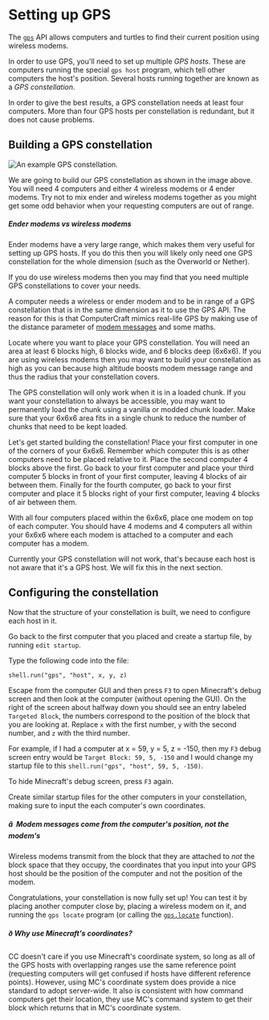 # Setting up GPS

The [`gps`](../module/gps.html) API allows computers and turtles to find their current position using wireless modems.

In order to use GPS, you'll need to set up multiple *GPS hosts*. These are computers running the special `gps host`
program, which tell other computers the host's position. Several hosts running together are known as a *GPS
constellation*.

In order to give the best results, a GPS constellation needs at least four computers. More than four GPS hosts per
constellation is redundant, but it does not cause problems.

## Building a GPS constellation

![An example GPS constellation.](../gps-constellation-example-1a3f81fb.png)

We are going to build our GPS constellation as shown in the image above. You will need 4 computers and either 4 wireless
modems or 4 ender modems. Try not to mix ender and wireless modems together as you might get some odd behavior when your
requesting computers are out of range.

##### Ender modems vs wireless modems

Ender modems have a very large range, which makes them very useful for setting up GPS hosts. If you do this then you
will likely only need one GPS constellation for the whole dimension (such as the Overworld or Nether).

If you do use wireless modems then you may find that you need multiple GPS constellations to cover your needs.

A computer needs a wireless or ender modem and to be in range of a GPS constellation that is in the same dimension as
it to use the GPS API. The reason for this is that ComputerCraft mimics real-life GPS by making use of the distance
parameter of [modem messages](../event/modem_message.html) and some maths.

Locate where you want to place your GPS constellation. You will need an area at least 6 blocks high, 6 blocks wide, and
6 blocks deep (6x6x6). If you are using wireless modems then you may want to build your constellation as high as you can
because high altitude boosts modem message range and thus the radius that your constellation covers.

The GPS constellation will only work when it is in a loaded chunk. If you want your constellation to always be
accessible, you may want to permanently load the chunk using a vanilla or modded chunk loader. Make sure that your 6x6x6
area fits in a single chunk to reduce the number of chunks that need to be kept loaded.

Let's get started building the constellation! Place your first computer in one of the corners of your 6x6x6. Remember
which computer this is as other computers need to be placed relative to it. Place the second computer 4 blocks above the
first. Go back to your first computer and place your third computer 5 blocks in front of your first computer, leaving 4
blocks of air between them. Finally for the fourth computer, go back to your first computer and place it 5 blocks right
of your first computer, leaving 4 blocks of air between them.

With all four computers placed within the 6x6x6, place one modem on top of each computer. You should have 4 modems and 4
computers all within your 6x6x6 where each modem is attached to a computer and each computer has a modem.

Currently your GPS constellation will not work, that's because each host is not aware that it's a GPS host. We will fix
this in the next section.

## Configuring the constellation

Now that the structure of your constellation is built, we need to configure each host in it.

Go back to the first computer that you placed and create a startup file, by running `edit startup`.

Type the following code into the file:

```
shell.run("gps", "host", x, y, z)
```

Escape from the computer GUI and then press `F3` to open Minecraft's debug screen and then look at the computer
(without opening the GUI). On the right of the screen about halfway down you should see an entry labeled `Targeted Block`, the numbers correspond to the position of the block that you are looking at. Replace `x` with the first number,
`y` with the second number, and `z` with the third number.

For example, if I had a computer at x = 59, y = 5, z = -150, then my `F3` debug screen entry would be `Target Block: 59, 5, -150` and I would change my startup file to this `shell.run("gps", "host", 59, 5, -150)`.

To hide Minecraft's debug screen, press `F3` again.

Create similar startup files for the other computers in your constellation, making sure to input the each computer's own
coordinates.

##### â  Modem messages come from the computer's position, not the modem's

Wireless modems transmit from the block that they are attached to *not* the block space that they occupy, the
coordinates that you input into your GPS host should be the position of the computer and not the position of the modem.

Congratulations, your constellation is now fully set up! You can test it by placing another computer close by, placing a
wireless modem on it, and running the `gps locate` program (or calling the [`gps.locate`](../module/gps.html#v:locate) function).

##### ð Why use Minecraft's coordinates?

CC doesn't care if you use Minecraft's coordinate system, so long as all of the GPS hosts with overlapping ranges use
the same reference point (requesting computers will get confused if hosts have different reference points). However,
using MC's coordinate system does provide a nice standard to adopt server-wide. It also is consistent with how command
computers get their location, they use MC's command system to get their block which returns that in MC's coordinate
system.
